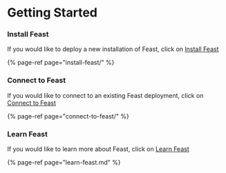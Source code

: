 # Getting Started

### Install Feast

If you would like to deploy a new installation of Feast, click on [Install Feast](install-feast/)

{% page-ref page="install-feast/" %}

### Connect to Feast

If you would like to connect to an existing Feast deployment, click on [Connect to Feast](connect-to-feast/)

{% page-ref page="connect-to-feast/" %}

### Learn Feast

If you would like to learn more about Feast, click on [Learn Feast](learn-feast.md)

{% page-ref page="learn-feast.md" %}

